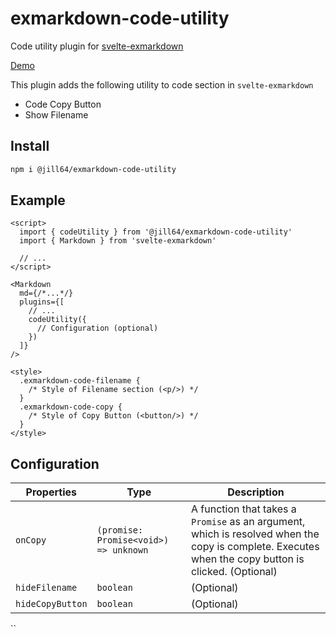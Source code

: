 # exmarkdown-code-utility

Code utility plugin for [svelte-exmarkdown](https://github.com/ssssota/svelte-exmarkdown)

[Demo](https://jill64.github.io/exmarkdown-code-utility)

This plugin adds the following utility to code section in `svelte-exmarkdown`

- Code Copy Button
- Show Filename

## Install

```sh
npm i @jill64/exmarkdown-code-utility
```

## Example

```svelte
<script>
  import { codeUtility } from '@jill64/exmarkdown-code-utility'
  import { Markdown } from 'svelte-exmarkdown'

  // ...
</script>

<Markdown
  md={/*...*/}
  plugins={[
    // ...
    codeUtility({
      // Configuration (optional)
    })
  ]}
/>

<style>
  .exmarkdown-code-filename {
    /* Style of Filename section (<p/>) */
  }
  .exmarkdown-code-copy {
    /* Style of Copy Button (<button/>) */
  }
</style>
```

## Configuration

| Properties       | Type                                  | Description                                                                                                                                         |
| ---------------- | ------------------------------------- | --------------------------------------------------------------------------------------------------------------------------------------------------- |
| `onCopy`         | `(promise: Promise<void>) => unknown` | A function that takes a `Promise` as an argument, which is resolved when the copy is complete. Executes when the copy button is clicked. (Optional) |
| `hideFilename`   | `boolean`                             | (Optional)                                                                                                                                          |
| `hideCopyButton` | `boolean`                             | (Optional)                                                                                                                                          |

``
